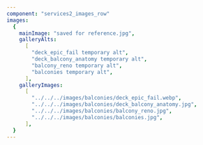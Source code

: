 ```yaml
---
component: "services2_images_row"
images:
  {
    mainImage: "saved for reference.jpg",
    galleryAlts:
      [
        "deck_epic_fail temporary alt",
        "deck_balcony_anatomy temporary alt",
        "balcony_reno temporary alt",
        "balconies temporary alt",
      ],
    galleryImages:
      [
        "../../../images/balconies/deck_epic_fail.webp",
        "../../../images/balconies/deck_balcony_anatomy.jpg",
        "../../../images/balconies/balcony_reno.jpg",
        "../../../images/balconies/balconies.jpg",
      ],
  }
---
```

